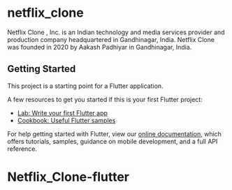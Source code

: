 # netflix_clone

Netflix Clone , Inc. is an Indian technology and media services provider and production company headquartered in Gandhinagar, India. Netflix Clone was founded in 2020 by Aakash Padhiyar in Gandhinagar, India.

## Getting Started

This project is a starting point for a Flutter application.

A few resources to get you started if this is your first Flutter project:

- [Lab: Write your first Flutter app](https://flutter.dev/docs/get-started/codelab)
- [Cookbook: Useful Flutter samples](https://flutter.dev/docs/cookbook)

For help getting started with Flutter, view our
[online documentation](https://flutter.dev/docs), which offers tutorials,
samples, guidance on mobile development, and a full API reference.
# Netflix_Clone-flutter

